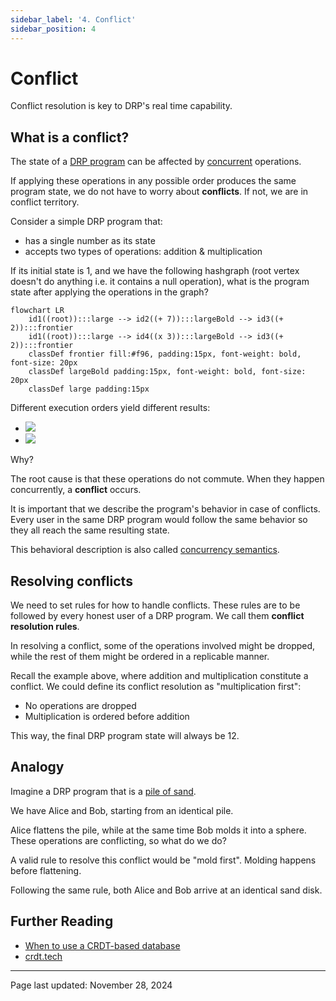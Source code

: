 ```yaml
---
sidebar_label: '4. Conflict'
sidebar_position: 4
---
```


# Conflict

Conflict resolution is key to DRP's real time capability.

## What is a conflict?
The state of a [DRP program](./drp-program.md) can be affected by [concurrent](./concurrency.md) operations.

If applying these operations in any possible order produces the same program state, we do not have to worry about **conflicts**. If not, we are in conflict territory.

Consider a simple DRP program that:
- has a single number as its state
- accepts two types of operations: addition & multiplication

If its initial state is 1, and we have the following hashgraph (root vertex doesn't do anything i.e. it contains a null operation), what is the program state after applying the operations in the graph?

```mermaid
flowchart LR
    id1((root)):::large --> id2((+ 7)):::largeBold --> id3((+ 2)):::frontier
	id1((root)):::large --> id4((x 3)):::largeBold --> id3((+ 2)):::frontier
    classDef frontier fill:#f96, padding:15px, font-weight: bold, font-size: 20px
    classDef largeBold padding:15px, font-weight: bold, font-size: 20px
    classDef large padding:15px
```

Different execution orders yield different results:
- ![](https://latex.codecogs.com/svg.latex?(1+7)\cdot3+2=26)
- ![](https://latex.codecogs.com/svg.latex?(1\cdot3)+7+2=12)

Why?

The root cause is that these operations do not commute. When they happen concurrently, a **conflict** occurs.

It is important that we describe the program's behavior in case of conflicts. Every user in the same DRP program would follow the same behavior so they all reach the same resulting state.

This behavioral description is also called [concurrency semantics](https://en.wikipedia.org/wiki/Concurrency_semantics).

## Resolving conflicts

We need to set rules for how to handle conflicts. These rules are to be followed by every honest user of a DRP program. We call them **conflict resolution rules**.

In resolving a conflict, some of the operations involved might be dropped, while the rest of them might be ordered in a replicable manner.

Recall the example above, where addition and multiplication constitute a conflict. We could define its conflict resolution as "multiplication first":
- No operations are dropped
- Multiplication is ordered before addition

This way, the final DRP program state will always be 12.

## Analogy

Imagine a DRP program that is a [pile of sand](https://blog.topology.gg/the-origins-of-topology-from-ledgers-to-sandcastles-part-2/).

We have Alice and Bob, starting from an identical pile.

Alice flattens the pile, while at the same time Bob molds it into a sphere. These operations are conflicting, so what do we do?

A valid rule to resolve this conflict would be "mold first". Molding happens before flattening.

Following the same rule, both Alice and Bob arrive at an identical sand disk.

## Further Reading
- [When to use a CRDT-based database](https://www.infoworld.com/article/2256888/when-to-use-a-crdt-based-database.html)
- [crdt.tech](https://crdt.tech/)

---

Page last updated: November 28, 2024